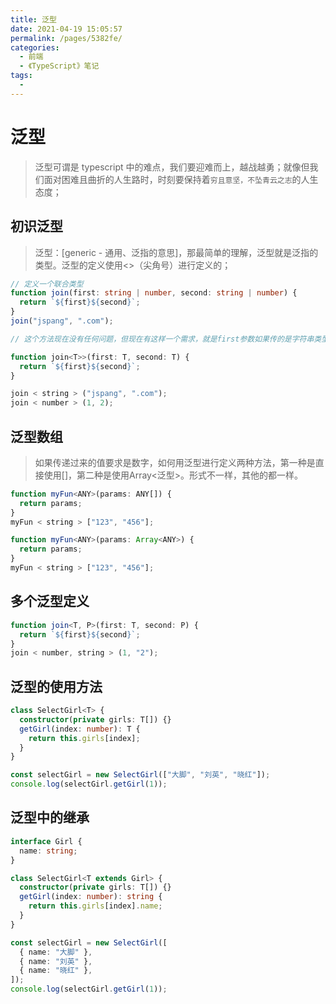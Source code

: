```yaml
---
title: 泛型
date: 2021-04-19 15:05:57
permalink: /pages/5382fe/
categories:
  - 前端
  - 《TypeScript》笔记
tags:
  - 
---
```


# 泛型

> 泛型可谓是 typescript 中的难点，我们要迎难而上，越战越勇；就像但我们面对困难且曲折的人生路时，时刻要保持着`穷且意坚，不坠青云之志`的人生态度；

## 初识泛型

> 泛型：[generic - 通用、泛指的意思]，那最简单的理解，泛型就是泛指的类型。泛型的定义使用<>（尖角号）进行定义的；

```ts
// 定义一个联合类型
function join(first: string | number, second: string | number) {
  return `${first}${second}`;
}
join("jspang", ".com");

// 这个方法现在没有任何问题，但现在有这样一个需求，就是first参数如果传的是字符串类型，要求second也传字符串类型。同理，如果是number类型，就都是number类型

function join<T>>(first: T, second: T) {
  return `${first}${second}`;
}

join < string > ("jspang", ".com");
join < number > (1, 2);
```

## 泛型数组

> 如果传递过来的值要求是数字，如何用泛型进行定义两种方法，第一种是直接使用[]，第二种是使用Array<泛型>。形式不一样，其他的都一样。

```ts
function myFun<ANY>(params: ANY[]) {
  return params;
}
myFun < string > ["123", "456"];

function myFun<ANY>(params: Array<ANY>) {
  return params;
}
myFun < string > ["123", "456"];
```

## 多个泛型定义

```ts
function join<T, P>(first: T, second: P) {
  return `${first}${second}`;
}
join < number, string > (1, "2");
```

## 泛型的使用方法

```ts
class SelectGirl<T> {
  constructor(private girls: T[]) {}
  getGirl(index: number): T {
    return this.girls[index];
  }
}

const selectGirl = new SelectGirl(["大脚", "刘英", "晓红"]);
console.log(selectGirl.getGirl(1));
```

## 泛型中的继承

```ts
interface Girl {
  name: string;
}

class SelectGirl<T extends Girl> {
  constructor(private girls: T[]) {}
  getGirl(index: number): string {
    return this.girls[index].name;
  }
}

const selectGirl = new SelectGirl([
  { name: "大脚" },
  { name: "刘英" },
  { name: "晓红" },
]);
console.log(selectGirl.getGirl(1));
```